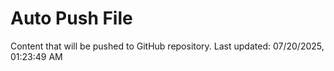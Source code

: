 # Auto Push File

Content that will be pushed to GitHub repository.
Last updated: 07/20/2025, 01:23:49 AM
